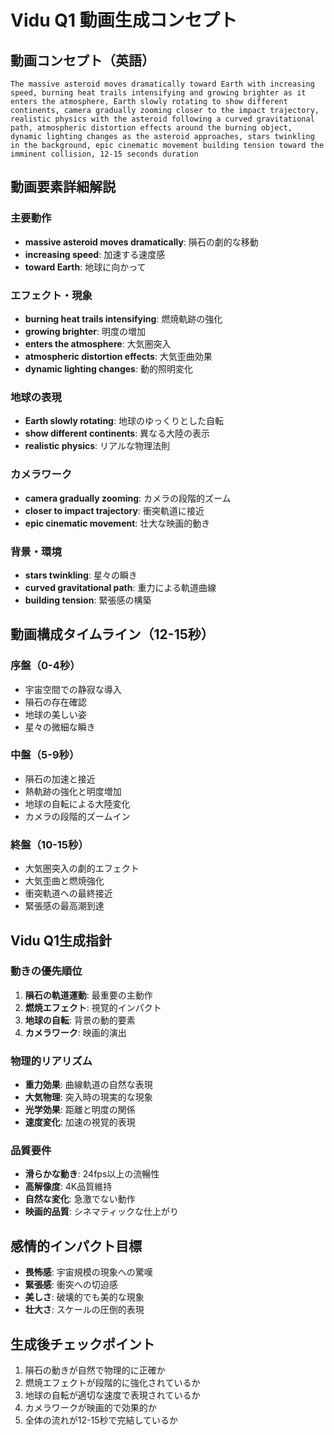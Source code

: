 # Vidu Q1 動画生成コンセプト

## 動画コンセプト（英語）

```
The massive asteroid moves dramatically toward Earth with increasing speed, burning heat trails intensifying and growing brighter as it enters the atmosphere, Earth slowly rotating to show different continents, camera gradually zooming closer to the impact trajectory, realistic physics with the asteroid following a curved gravitational path, atmospheric distortion effects around the burning object, dynamic lighting changes as the asteroid approaches, stars twinkling in the background, epic cinematic movement building tension toward the imminent collision, 12-15 seconds duration
```

## 動画要素詳細解説

### 主要動作
- **massive asteroid moves dramatically**: 隕石の劇的な移動
- **increasing speed**: 加速する速度感
- **toward Earth**: 地球に向かって

### エフェクト・現象
- **burning heat trails intensifying**: 燃焼軌跡の強化
- **growing brighter**: 明度の増加
- **enters the atmosphere**: 大気圏突入
- **atmospheric distortion effects**: 大気歪曲効果
- **dynamic lighting changes**: 動的照明変化

### 地球の表現
- **Earth slowly rotating**: 地球のゆっくりとした自転
- **show different continents**: 異なる大陸の表示
- **realistic physics**: リアルな物理法則

### カメラワーク
- **camera gradually zooming**: カメラの段階的ズーム
- **closer to impact trajectory**: 衝突軌道に接近
- **epic cinematic movement**: 壮大な映画的動き

### 背景・環境
- **stars twinkling**: 星々の瞬き
- **curved gravitational path**: 重力による軌道曲線
- **building tension**: 緊張感の構築

## 動画構成タイムライン（12-15秒）

### 序盤（0-4秒）
- 宇宙空間での静寂な導入
- 隕石の存在確認
- 地球の美しい姿
- 星々の微細な瞬き

### 中盤（5-9秒）
- 隕石の加速と接近
- 熱軌跡の強化と明度増加
- 地球の自転による大陸変化
- カメラの段階的ズームイン

### 終盤（10-15秒）
- 大気圏突入の劇的エフェクト
- 大気歪曲と燃焼強化
- 衝突軌道への最終接近
- 緊張感の最高潮到達

## Vidu Q1生成指針

### 動きの優先順位
1. **隕石の軌道運動**: 最重要の主動作
2. **燃焼エフェクト**: 視覚的インパクト
3. **地球の自転**: 背景の動的要素
4. **カメラワーク**: 映画的演出

### 物理的リアリズム
- **重力効果**: 曲線軌道の自然な表現
- **大気物理**: 突入時の現実的な現象
- **光学効果**: 距離と明度の関係
- **速度変化**: 加速の視覚的表現

### 品質要件
- **滑らかな動き**: 24fps以上の流暢性
- **高解像度**: 4K品質維持
- **自然な変化**: 急激でない動作
- **映画的品質**: シネマティックな仕上がり

## 感情的インパクト目標

- **畏怖感**: 宇宙規模の現象への驚嘆
- **緊張感**: 衝突への切迫感
- **美しさ**: 破壊的でも美的な現象
- **壮大さ**: スケールの圧倒的表現

## 生成後チェックポイント

1. 隕石の動きが自然で物理的に正確か
2. 燃焼エフェクトが段階的に強化されているか
3. 地球の自転が適切な速度で表現されているか
4. カメラワークが映画的で効果的か
5. 全体の流れが12-15秒で完結しているか